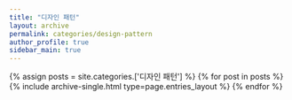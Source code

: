 ```yaml
---
title: "디자인 패턴"
layout: archive
permalink: categories/design-pattern
author_profile: true
sidebar_main: true
---
```


{% assign posts = site.categories.['디자인 패턴'] %}
{% for post in posts %} {% include archive-single.html type=page.entries_layout %} {% endfor %}